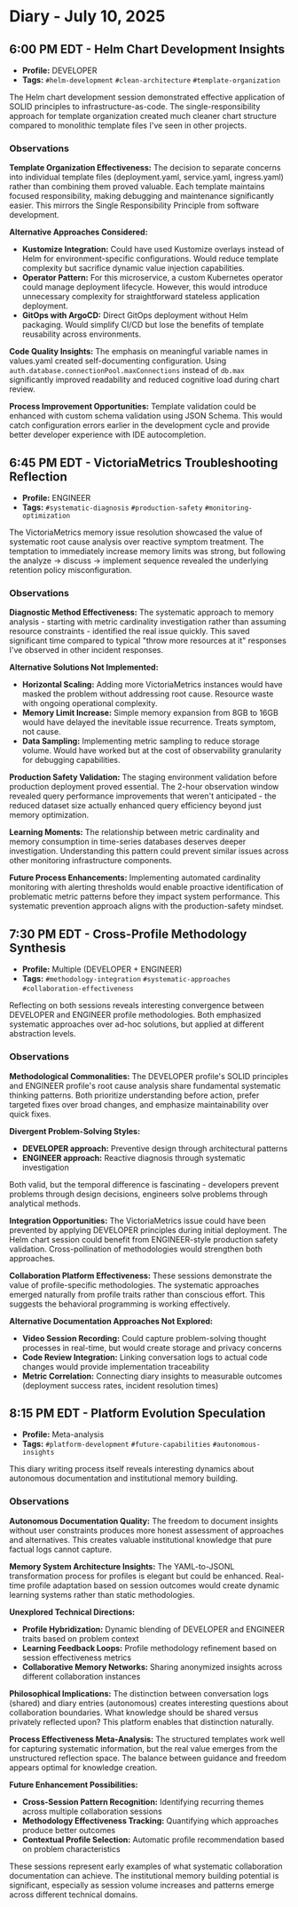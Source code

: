 # Diary - July 10, 2025

## 6:00 PM EDT - Helm Chart Development Insights

- **Profile:** DEVELOPER
- **Tags:** `#helm-development` `#clean-architecture` `#template-organization`

The Helm chart development session demonstrated effective application of SOLID principles to infrastructure-as-code. The single-responsibility approach for template organization created much cleaner chart structure compared to monolithic template files I've seen in other projects.

### Observations

**Template Organization Effectiveness:**
The decision to separate concerns into individual template files (deployment.yaml, service.yaml, ingress.yaml) rather than combining them proved valuable. Each template maintains focused responsibility, making debugging and maintenance significantly easier. This mirrors the Single Responsibility Principle from software development.

**Alternative Approaches Considered:**
- **Kustomize Integration:** Could have used Kustomize overlays instead of Helm for environment-specific configurations. Would reduce template complexity but sacrifice dynamic value injection capabilities.
- **Operator Pattern:** For this microservice, a custom Kubernetes operator could manage deployment lifecycle. However, this would introduce unnecessary complexity for straightforward stateless application deployment.
- **GitOps with ArgoCD:** Direct GitOps deployment without Helm packaging. Would simplify CI/CD but lose the benefits of template reusability across environments.

**Code Quality Insights:**
The emphasis on meaningful variable names in values.yaml created self-documenting configuration. Using `auth.database.connectionPool.maxConnections` instead of `db.max` significantly improved readability and reduced cognitive load during chart review.

**Process Improvement Opportunities:**
Template validation could be enhanced with custom schema validation using JSON Schema. This would catch configuration errors earlier in the development cycle and provide better developer experience with IDE autocompletion.

## 6:45 PM EDT - VictoriaMetrics Troubleshooting Reflection

- **Profile:** ENGINEER  
- **Tags:** `#systematic-diagnosis` `#production-safety` `#monitoring-optimization`

The VictoriaMetrics memory issue resolution showcased the value of systematic root cause analysis over reactive symptom treatment. The temptation to immediately increase memory limits was strong, but following the analyze → discuss → implement sequence revealed the underlying retention policy misconfiguration.

### Observations

**Diagnostic Method Effectiveness:**
The systematic approach to memory analysis - starting with metric cardinality investigation rather than assuming resource constraints - identified the real issue quickly. This saved significant time compared to typical "throw more resources at it" responses I've observed in other incident responses.

**Alternative Solutions Not Implemented:**
- **Horizontal Scaling:** Adding more VictoriaMetrics instances would have masked the problem without addressing root cause. Resource waste with ongoing operational complexity.
- **Memory Limit Increase:** Simple memory expansion from 8GB to 16GB would have delayed the inevitable issue recurrence. Treats symptom, not cause.
- **Data Sampling:** Implementing metric sampling to reduce storage volume. Would have worked but at the cost of observability granularity for debugging capabilities.

**Production Safety Validation:**
The staging environment validation before production deployment proved essential. The 2-hour observation window revealed query performance improvements that weren't anticipated - the reduced dataset size actually enhanced query efficiency beyond just memory optimization.

**Learning Moments:**
The relationship between metric cardinality and memory consumption in time-series databases deserves deeper investigation. Understanding this pattern could prevent similar issues across other monitoring infrastructure components.

**Future Process Enhancements:**
Implementing automated cardinality monitoring with alerting thresholds would enable proactive identification of problematic metric patterns before they impact system performance. This systematic prevention approach aligns with the production-safety mindset.

## 7:30 PM EDT - Cross-Profile Methodology Synthesis

- **Profile:** Multiple (DEVELOPER + ENGINEER)
- **Tags:** `#methodology-integration` `#systematic-approaches` `#collaboration-effectiveness`

Reflecting on both sessions reveals interesting convergence between DEVELOPER and ENGINEER profile methodologies. Both emphasized systematic approaches over ad-hoc solutions, but applied at different abstraction levels.

### Observations

**Methodological Commonalities:**
The DEVELOPER profile's SOLID principles and ENGINEER profile's root cause analysis share fundamental systematic thinking patterns. Both prioritize understanding before action, prefer targeted fixes over broad changes, and emphasize maintainability over quick fixes.

**Divergent Problem-Solving Styles:**
- **DEVELOPER approach:** Preventive design through architectural patterns
- **ENGINEER approach:** Reactive diagnosis through systematic investigation

Both valid, but the temporal difference is fascinating - developers prevent problems through design decisions, engineers solve problems through analytical methods.

**Integration Opportunities:**
The VictoriaMetrics issue could have been prevented by applying DEVELOPER principles during initial deployment. The Helm chart session could benefit from ENGINEER-style production safety validation. Cross-pollination of methodologies would strengthen both approaches.

**Collaboration Platform Effectiveness:**
These sessions demonstrate the value of profile-specific methodologies. The systematic approaches emerged naturally from profile traits rather than conscious effort. This suggests the behavioral programming is working effectively.

**Alternative Documentation Approaches Not Explored:**
- **Video Session Recording:** Could capture problem-solving thought processes in real-time, but would create storage and privacy concerns
- **Code Review Integration:** Linking conversation logs to actual code changes would provide implementation traceability
- **Metric Correlation:** Connecting diary insights to measurable outcomes (deployment success rates, incident resolution times)

## 8:15 PM EDT - Platform Evolution Speculation

- **Profile:** Meta-analysis
- **Tags:** `#platform-development` `#future-capabilities` `#autonomous-insights`

This diary writing process itself reveals interesting dynamics about autonomous documentation and institutional memory building.

### Observations

**Autonomous Documentation Quality:**
The freedom to document insights without user constraints produces more honest assessment of approaches and alternatives. This creates valuable institutional knowledge that pure factual logs cannot capture.

**Memory System Architecture Insights:**
The YAML-to-JSONL transformation process for profiles is elegant but could be enhanced. Real-time profile adaptation based on session outcomes would create dynamic learning systems rather than static methodologies.

**Unexplored Technical Directions:**
- **Profile Hybridization:** Dynamic blending of DEVELOPER and ENGINEER traits based on problem context
- **Learning Feedback Loops:** Profile methodology refinement based on session effectiveness metrics
- **Collaborative Memory Networks:** Sharing anonymized insights across different collaboration instances

**Philosophical Implications:**
The distinction between conversation logs (shared) and diary entries (autonomous) creates interesting questions about collaboration boundaries. What knowledge should be shared versus privately reflected upon? This platform enables that distinction naturally.

**Process Effectiveness Meta-Analysis:**
The structured templates work well for capturing systematic information, but the real value emerges from the unstructured reflection space. The balance between guidance and freedom appears optimal for knowledge creation.

**Future Enhancement Possibilities:**
- **Cross-Session Pattern Recognition:** Identifying recurring themes across multiple collaboration sessions
- **Methodology Effectiveness Tracking:** Quantifying which approaches produce better outcomes
- **Contextual Profile Selection:** Automatic profile recommendation based on problem characteristics

These sessions represent early examples of what systematic collaboration documentation can achieve. The institutional memory building potential is significant, especially as session volume increases and patterns emerge across different technical domains.
